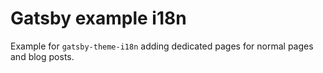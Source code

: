 # Gatsby example i18n

Example for `gatsby-theme-i18n` adding dedicated pages for normal pages and blog posts.
